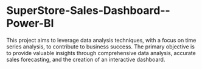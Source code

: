 # SuperStore-Sales-Dashboard--Power-BI
This project aims to leverage data analysis techniques, with a focus on time series analysis, to contribute to business success. The primary objective is to provide valuable insights through comprehensive data analysis, accurate sales forecasting, and the creation of an interactive dashboard.
